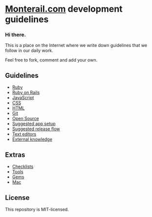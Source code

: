 # [Monterail.com](http://monterail.com) development guidelines

### Hi there.

This is a place on the Internet where we write down guidelines that we follow in our daily work.

Feel free to fork, comment and add your own.

## Guidelines

* [Ruby](ruby.md)
* [Ruby on Rails](rails.md)
* [JavaScript](javascript.md)
* [CSS](stylesheets.md)
* [HTML](html.md)
* [Git](git.md)
* [Open Source](open_source.md)
* [Suggested app setup](setup.md)
* [Suggested release flow](release.md)
* [Text editors](wysiwyg.md)
* [External knowledge](newsletters.md)

## Extras

* [Checklists](checklist.md)
* [Tools](tools.md)
* [Gems](gems.md)
* [Mac](mac.md)

## License

This repository is MIT-licensed.
